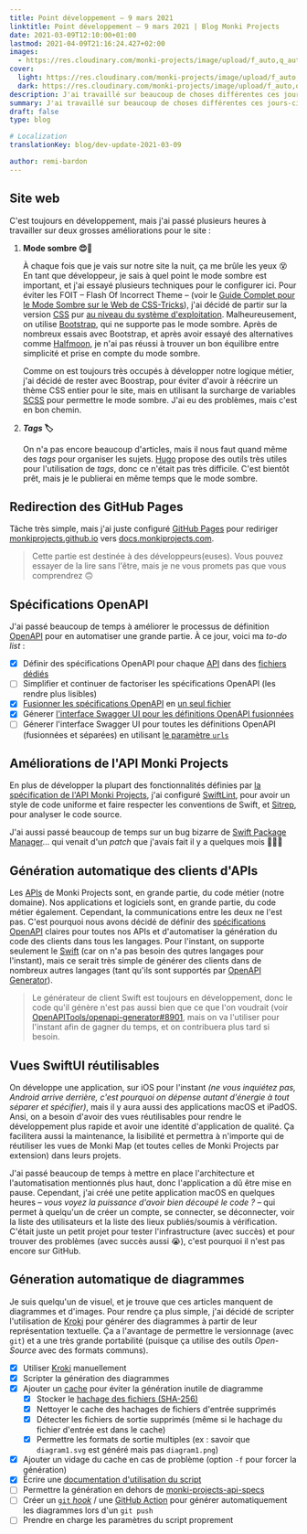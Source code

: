 ```yaml
---
title: Point développement – 9 mars 2021
linktitle: Point développement – 9 mars 2021 | Blog Monki Projects
date: 2021-03-09T12:10:00+01:00
lastmod: 2021-04-09T21:16:24.427+02:00
images:
  - https://res.cloudinary.com/monki-projects/image/upload/f_auto,q_auto,dpr_auto,w_auto/v1617994923/website/fr/uploads/articles/point-dev-2021-03-09/cover-light
cover:
  light: https://res.cloudinary.com/monki-projects/image/upload/f_auto,q_auto,dpr_auto,w_auto/v1617994923/website/fr/uploads/articles/point-dev-2021-03-09/cover-light
  dark: https://res.cloudinary.com/monki-projects/image/upload/f_auto,q_auto,dpr_auto,w_auto/v1617994923/website/fr/uploads/articles/point-dev-2021-03-0/cover9-dark
description: J'ai travaillé sur beaucoup de choses différentes ces jours-ci, alors voici un petit récapitulatif de ce que j'ai fait et de ce qui demande encore du travail. C'est principalement de l'infrastructure et de l'automatisation, mais j'ai aussi travaillé sur le site.
summary: J'ai travaillé sur beaucoup de choses différentes ces jours-ci, alors voici un petit récapitulatif de ce que j'ai fait et de ce qui demande encore du travail. C'est principalement de l'infrastructure et de l'automatisation, mais j'ai aussi travaillé sur le site.
draft: false
type: blog

# Localization
translationKey: blog/dev-update-2021-03-09

author: remi-bardon
---
```


## Site web

C'est toujours en développement, mais j'ai passé plusieurs heures à travailler sur deux grosses améliorations pour le site :

1. **Mode sombre 😍🌚**

   À chaque fois que je vais sur notre site la nuit, ça me brûle les yeux  😵 En tant que développeur, je sais à quel point le mode sombre est important, et j'ai essayé plusieurs techniques pour le configurer ici. Pour éviter les FOIT – Flash Of Incorrect Theme – (voir le [Guide Complet pour le Mode Sombre sur le Web de CSS-Tricks](https://css-tricks.com/a-complete-guide-to-dark-mode-on-the-web/#storing-preferences)), j'ai décidé de partir sur la version [CSS](https://fr.wikipedia.org/wiki/Feuilles_de_style_en_cascade) pur [au niveau du système d'exploitation](https://css-tricks.com/a-complete-guide-to-dark-mode-on-the-web/#os-level). Malheureusement, on utilise [Bootstrap](https://getbootstrap.com), qui ne supporte pas le mode sombre. Après de nombreux essais avec Bootstrap, et après avoir essayé des alternatives comme [Halfmoon](https://css-tricks.com/halfmoon-a-bootstrap-alternative-with-dark-mode-built-in/), je n'ai pas réussi à trouver un bon équilibre entre simplicité et prise en compte du mode sombre.

   Comme on est toujours très occupés à développer notre logique métier, j'ai décidé de rester avec Boostrap, pour éviter d'avoir à réécrire un thème CSS entier pour le site, mais en utilisant la surcharge de variables [SCSS](https://en.wikipedia.org/wiki/Sass_(stylesheet_language)) pour permettre le mode sombre. J'ai eu des problèmes, mais c'est en bon chemin.

2. ***Tags* 🏷**

   On n'a pas encore beaucoup d'articles, mais il nous faut quand même des *tags* pour organiser les sujets. [Hugo](https://gohugo.io) propose des outils très utiles pour l'utilisation de *tags*, donc ce n'était pas très difficile. C'est bientôt prêt, mais je le publierai en même temps que le mode sombre.

## Redirection des GitHub Pages

Tâche très simple, mais j'ai juste configuré [GitHub Pages](https://pages.github.com/) pour rediriger [monkiprojects.github.io](https://monkiprojects.github.io) vers [docs.monkiprojects.com](https://docs.monkiprojects.com/).

> Cette partie est destinée à des développeurs(euses). Vous pouvez essayer de la lire sans l'être, mais je ne vous promets pas que vous comprendrez 🙃

## Spécifications OpenAPI

J'ai passé beaucoup de temps à améliorer le processus de définition [OpenAPI](https://swagger.io/docs/specification/about/) pour en automatiser une grande partie. À ce jour, voici ma *to-do list* :

- [x] Définir des spécifications OpenAPI pour chaque [API](https://fr.wikipedia.org/wiki/Interface_de_programmation) dans des [fichiers dédiés](https://github.com/MonkiProjects/monki-projects-api-specs/blob/f81b8ab58b2cd6effd7541e731becaa5a44c7f86/specs)
- [ ] Simplifier et continuer de factoriser les spécifications OpenAPI (les rendre plus lisibles)
- [x] [Fusionner les spécifications OpenAPI](https://github.com/MonkiProjects/monki-projects-api-specs/blob/f81b8ab58b2cd6effd7541e731becaa5a44c7f86/merge.sh) en [un seul fichier](https://github.com/MonkiProjects/monki-projects-api-specs/blob/f81b8ab58b2cd6effd7541e731becaa5a44c7f86/specs/monki-projects-api-v1.yaml)
- [x] Génerer [l'interface Swagger UI pour les définitions OpenAPI fusionnées](https://docs.monkiprojects.com/monki-projects-api-specs/)
- [ ] Génerer l'interface Swagger UI pour toutes les définitions OpenAPI (fusionnées et séparées) en utilisant [le paramètre `urls`](https://swagger.io/docs/open-source-tools/swagger-ui/usage/configuration/#core)

## Améliorations de l'API Monki Projects

En plus de développer la plupart des fonctionnalités définies par [la spécification de l'API Monki Projects](https://github.com/MonkiProjects/monki-projects-api-specs/blob/f81b8ab58b2cd6effd7541e731becaa5a44c7f86/specs/monki-projects-api-v1.yaml), j'ai configuré [SwiftLint](https://github.com/realm/SwiftLint), pour avoir un style de code uniforme et faire respecter les conventions de Swift, et [Sitrep](https://github.com/twostraws/Sitrep), pour analyser le code source.

J'ai aussi passé beaucoup de temps sur un bug bizarre de [Swift Package Manager](https://swift.org/package-manager/)… qui venait d'un *patch* que j'avais fait il y a quelques mois 🤦🏻‍♂️

## Génération automatique des clients d'APIs

Les [APIs](https://fr.wikipedia.org/wiki/Interface_de_programmation) de Monki Projects sont, en grande partie, du code métier (notre domaine). Nos applications et logiciels sont, en grande partie, du code métier également. Cependant, la communications entre les deux ne l'est pas. C'est pourquoi nous avons décidé de définir des [spécifications OpenAPI](https://swagger.io/docs/specification/about/) claires pour toutes nos APIs et d'automatiser la génération du code des clients dans tous les langages. Pour l'instant, on supporte seulement le [Swift](https://swift.org/about/) (car on n'a pas besoin des qutres langages pour l'instant), mais ce serait très simple de générer des clients dans de nombreux autres langages (tant qu'ils sont supportés par [OpenAPI Generator](https://openapi-generator.tech/)).

> Le générateur de client Swift est toujours en développement, donc le code qu'il génère n'est pas aussi bien que ce que l'on voudrait (voir [OpenAPITools/openapi-generator#8901](https://github.com/OpenAPITools/openapi-generator/issues/8901), mais on va l'utiliser pour l'instant afin de gagner du temps, et on contribuera plus tard si besoin.

## Vues SwiftUI réutilisables

On développe une application, sur iOS pour l'instant *(ne vous inquiétez pas, Android arrive derrière, c'est pourquoi on dépense autant d'énergie à tout séparer et spécifier)*, mais il y aura aussi des applications macOS et iPadOS. Ansi, on a besoin d'avoir des vues réutilisables pour rendre le développement plus rapide et avoir une identité d'application de qualité. Ça facilitera aussi la maintenance, la lisibilité et permettra à n'importe qui de réutiliser les vues de Monki Map (et toutes celles de Monki Projects par extension) dans leurs projets.

J'ai passé beaucoup de temps à mettre en place l'architecture et l'automatisation mentionnés plus haut, donc l'application a dû être mise en pause. Cependant, j'ai créé une petite application macOS en quelques heures *– vous voyez la puissance d'avoir bien découpé le code ? –* qui permet à quelqu'un de créer un compte, se connecter, se déconnecter, voir la liste des utilisateurs et la liste des lieux publiés/soumis à vérification. C'était juste un petit projet pour tester l'infrastructure (avec succès) et pour trouver des problèmes (avec succès aussi 😭), c'est pourquoi il n'est pas encore sur GitHub.

## Géneration automatique de diagrammes

Je suis quelqu'un de visuel, et je trouve que ces articles manquent de diagrammes et d'images. Pour rendre ça plus simple, j'ai décidé de scripter l'utilisation de [Kroki](https://kroki.io/) pour générer des diagrammes à partir de leur représentation textuelle. Ça a l'avantage de permettre le versionnage (avec `git`) et a une très grande portabilité (puisque ça utilise des outils *Open-Source* avec des formats communs).

- [x] Utiliser [Kroki](https://kroki.io/) manuellement
- [x] Scripter la génération des diagrammes
- [x] Ajouter un [cache](https://fr.wikipedia.org/wiki/M%C3%A9moire_cache) pour éviter la génération inutile de diagramme
  - [x] Stocker le [hachage des fichiers (SHA-256)](https://fr.wikipedia.org/wiki/Secure_Hash_Algorithm)
  - [x] Nettoyer le cache des hachages de fichiers d'entrée supprimés
  - [x] Détecter les fichiers de sortie supprimés (même si le hachage du fichier d'entrée est dans le cache)
  - [x] Permettre les formats de sortie multiples (ex : savoir que `diagram1.svg` est généré mais pas `diagram1.png`)
- [x] Ajouter un vidage du cache en cas de problème (option `-f` pour forcer la génération)
- [x] Écrire une [documentation d'utilisation du script](https://github.com/MonkiProjects/monki-projects-api-specs/blob/f81b8ab58b2cd6effd7541e731becaa5a44c7f86/CONTRIBUTE.md#createupdate-diagrams)
- [ ] Permettre la génération en dehors de [monki-projects-api-specs](https://github.com/MonkiProjects/monki-projects-api-specs)
- [ ] Créer un [`git` *hook*](https://git-scm.com/docs/githooks) / une [GitHub Action](https://github.com/features/actions) pour générer automatiquement les diagrammes lors d'un `git push`
- [ ] Prendre en charge les paramètres du script proprement
